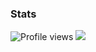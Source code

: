 ### Stats 

![Profile views](https://komarev.com/ghpvc/?username=Conjuringil&style=flat-square&color=blueviolet)
    <td align="center" style="padding=0;width=50%;">
      <img src="https://github-readme-stats.vercel.app/api?username=Conjuringil&show_icons=true&theme=nord" />
    </td>
